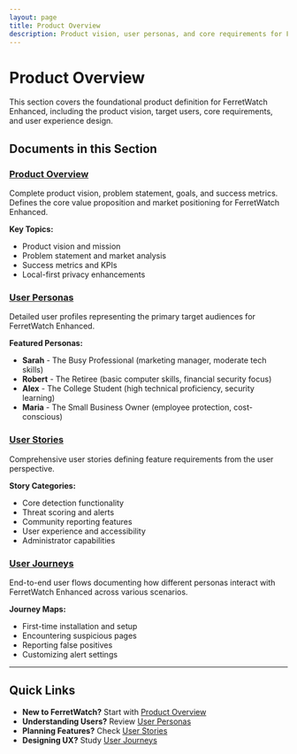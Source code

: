 ```yaml
---
layout: page
title: Product Overview
description: Product vision, user personas, and core requirements for FerretWatch Enhanced
---
```


# Product Overview

This section covers the foundational product definition for FerretWatch Enhanced, including the product vision, target users, core requirements, and user experience design.

## Documents in this Section

### [Product Overview](product_overview.html)
Complete product vision, problem statement, goals, and success metrics. Defines the core value proposition and market positioning for FerretWatch Enhanced.

**Key Topics:**
- Product vision and mission
- Problem statement and market analysis
- Success metrics and KPIs
- Local-first privacy enhancements

### [User Personas](product_personas.html)
Detailed user profiles representing the primary target audiences for FerretWatch Enhanced.

**Featured Personas:**
- **Sarah** - The Busy Professional (marketing manager, moderate tech skills)
- **Robert** - The Retiree (basic computer skills, financial security focus)
- **Alex** - The College Student (high technical proficiency, security learning)
- **Maria** - The Small Business Owner (employee protection, cost-conscious)

### [User Stories](product_user_stories.html)
Comprehensive user stories defining feature requirements from the user perspective.

**Story Categories:**
- Core detection functionality
- Threat scoring and alerts
- Community reporting features
- User experience and accessibility
- Administrator capabilities

### [User Journeys](product_user_journeys.html)
End-to-end user flows documenting how different personas interact with FerretWatch Enhanced across various scenarios.

**Journey Maps:**
- First-time installation and setup
- Encountering suspicious pages
- Reporting false positives
- Customizing alert settings

---

## Quick Links

- **New to FerretWatch?** Start with [Product Overview](product_overview.html)
- **Understanding Users?** Review [User Personas](product_personas.html)
- **Planning Features?** Check [User Stories](product_user_stories.html)
- **Designing UX?** Study [User Journeys](product_user_journeys.html)